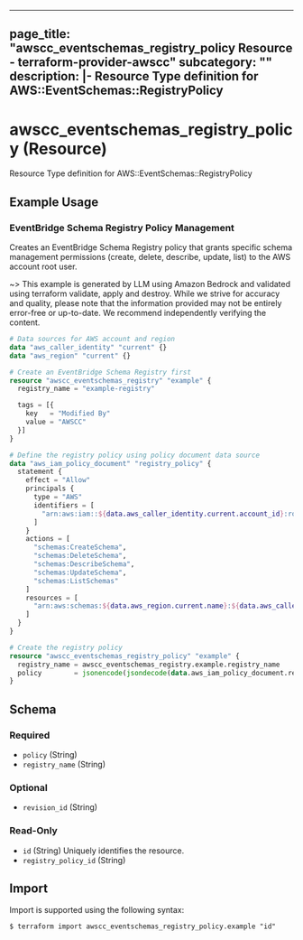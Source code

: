 
---
page_title: "awscc_eventschemas_registry_policy Resource - terraform-provider-awscc"
subcategory: ""
description: |-
  Resource Type definition for AWS::EventSchemas::RegistryPolicy
---

# awscc_eventschemas_registry_policy (Resource)

Resource Type definition for AWS::EventSchemas::RegistryPolicy

## Example Usage

### EventBridge Schema Registry Policy Management

Creates an EventBridge Schema Registry policy that grants specific schema management permissions (create, delete, describe, update, list) to the AWS account root user.

~> This example is generated by LLM using Amazon Bedrock and validated using terraform validate, apply and destroy. While we strive for accuracy and quality, please note that the information provided may not be entirely error-free or up-to-date. We recommend independently verifying the content.

```terraform
# Data sources for AWS account and region
data "aws_caller_identity" "current" {}
data "aws_region" "current" {}

# Create an EventBridge Schema Registry first
resource "awscc_eventschemas_registry" "example" {
  registry_name = "example-registry"

  tags = [{
    key   = "Modified By"
    value = "AWSCC"
  }]
}

# Define the registry policy using policy document data source
data "aws_iam_policy_document" "registry_policy" {
  statement {
    effect = "Allow"
    principals {
      type = "AWS"
      identifiers = [
        "arn:aws:iam::${data.aws_caller_identity.current.account_id}:root"
      ]
    }
    actions = [
      "schemas:CreateSchema",
      "schemas:DeleteSchema",
      "schemas:DescribeSchema",
      "schemas:UpdateSchema",
      "schemas:ListSchemas"
    ]
    resources = [
      "arn:aws:schemas:${data.aws_region.current.name}:${data.aws_caller_identity.current.account_id}:registry/${awscc_eventschemas_registry.example.registry_name}/*"
    ]
  }
}

# Create the registry policy
resource "awscc_eventschemas_registry_policy" "example" {
  registry_name = awscc_eventschemas_registry.example.registry_name
  policy        = jsonencode(jsondecode(data.aws_iam_policy_document.registry_policy.json))
}
```

<!-- schema generated by tfplugindocs -->
## Schema

### Required

- `policy` (String)
- `registry_name` (String)

### Optional

- `revision_id` (String)

### Read-Only

- `id` (String) Uniquely identifies the resource.
- `registry_policy_id` (String)

## Import

Import is supported using the following syntax:

```shell
$ terraform import awscc_eventschemas_registry_policy.example "id"
```
